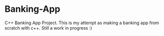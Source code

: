 # Banking-App
C++ Banking App Project.
This is my attempt as making a banking app from scratch with c++. 
Still a work in progress :)
